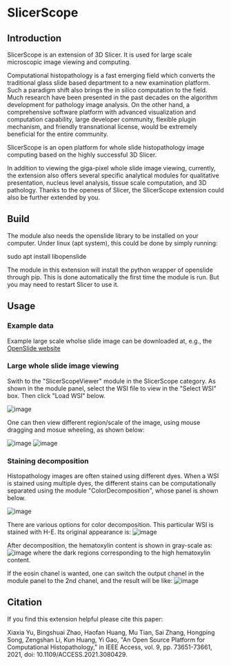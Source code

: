# SlicerScope

## Introduction

SlicerScope is an extension of 3D Slicer. It is used for large scale
microscopic image viewing and computing.

Computational histopathology is a fast emerging field which converts
the traditional glass slide based department to a new examination
platform. Such a paradigm shift also brings the in silico computation
to the field. Much research have been presented in the past decades on
the algorithm development for pathology image analysis. On the other
hand, a comprehensive software platform with advanced visualization
and computation capability, large developer community, flexible plugin
mechanism, and friendly transnational license, would be extremely
beneficial for the entire community.

SlicerScope is an open platform for whole slide histopathology image
computing based on the highly successful 3D Slicer.

In addition to viewing the giga-pixel whole slide image viewing,
currently, the extension also offers several specific analytical
modules for qualitative presentation, nucleus level analysis, tissue
scale computation, and 3D pathology. Thanks to the openess of Slicer,
the SlicerScope extension could also be further extended by you.

## Build
The module also needs the openslide library to be installed on your
computer. Under linux (apt system), this could be done by simply running:

sudo apt install libopenslide

The module in this extension will install the python wrapper of
openslide through pip. This is done automatically the first time the
module is run. But you may need to restart Slicer to use it.

## Usage

### Example data
Example large scale wholse slide image can be downloaded at, e.g., the
[OpenSlide
website](https://openslide.cs.cmu.edu/download/openslide-testdata/Aperio/CMU-1.svs
"Brightfield WSI")

### Large whole slide image viewing
Swith to the "SlicerScopeViewer" module in the SlicerScope category. As shown in the module panel, select the WSI file to view in the "Select WSI" box. Then click "Load WSI" below.

![image](https://user-images.githubusercontent.com/89077084/174545558-4dc2a490-ccb9-4de9-9237-6bc93de731ff.png)

One can then view different region/scale of the image, using mouse dragging and mosue wheeling, as shown below:

![image](https://user-images.githubusercontent.com/89077084/174545844-83a5f601-32ca-4d88-b328-b3a0cba0e922.png)
![image](https://user-images.githubusercontent.com/89077084/174545870-063ae0a8-2e3d-49bd-8d61-08ca19c5dbb6.png)

### Staining decomposition
Histopathology images are often stained using different dyes. When a WSI is stained using multiple dyes, the different stains can be computationally separated using the module "ColorDecomposition", whose panel is shown below.

![image](https://user-images.githubusercontent.com/920557/174555656-1e227e15-2110-4bf1-8b9d-74b1fdddc823.png)

There are various options for color decomposition. This particular WSI is stained with H-E. Its original appearance is:
![image](https://user-images.githubusercontent.com/920557/174556082-81738b77-87f5-4111-bf31-bbca18501501.png)

After decomposition, the hematoxylin content is shown in gray-scale as:
![image](https://user-images.githubusercontent.com/920557/174556323-eb064126-c40b-48a2-95bd-f4a0c77d60b3.png)
where the dark regions corresponding to the high hematoxylin content.

If the eosin chanel is wanted, one can switch the output chanel in the module panel to the 2nd chanel, and the result will be like:
![image](https://user-images.githubusercontent.com/920557/174556464-e4e1d6d0-f1c3-4222-ad68-f490a520ae98.png)


## Citation

If you find this extension helpful please cite this paper:

Xiaxia Yu, Bingshuai Zhao, Haofan Huang, Mu Tian, Sai Zhang, Hongping Song, Zengshan Li, Kun Huang, Yi Gao, "An Open Source Platform for Computational Histopathology," in IEEE Access, vol. 9, pp. 73651-73661, 2021, doi: 10.1109/ACCESS.2021.3080429.



